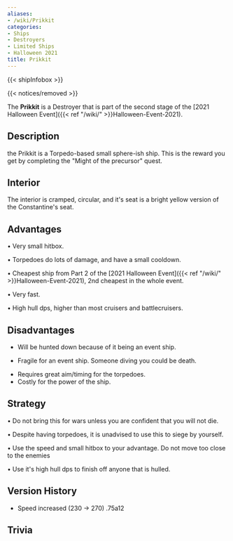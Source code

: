 ```yaml
---
aliases:
- /wiki/Prikkit
categories:
- Ships
- Destroyers
- Limited Ships
- Halloween 2021
title: Prikkit
---  
```


{{< shipInfobox >}}   

{{< notices/removed >}} 

The **Prikkit** is a Destroyer that is part of the second stage of the [2021 Halloween Event]({{< ref "/wiki/" >}}Halloween-Event-2021).

## Description

the Prikkit is a Torpedo-based small sphere-ish ship. This is the reward you get by completing the "Might of the precursor" quest.

## Interior

The interior is cramped, circular, and it's seat is a bright yellow version of the Constantine's seat.

## Advantages

• Very small hitbox.

• Torpedoes do lots of damage, and have a small cooldown.

• Cheapest ship from Part 2 of the [2021 Halloween Event]({{< ref "/wiki/" >}}Halloween-Event-2021), 2nd cheapest in the whole event.

• Very fast.

• High hull dps, higher than most cruisers and battlecruisers.

## Disadvantages

- Will be hunted down because of it being an event ship.

<!-- -->

- Fragile for an event ship. Someone diving you could be death.

<!-- -->

- Requires great aim/timing for the torpedoes.
- Costly for the power of the ship.

## Strategy

• Do not bring this for wars unless you are confident that you will not die.

• Despite having torpedoes, it is unadvised to use this to siege by yourself.

• Use the speed and small hitbox to your advantage. Do not move too close to the enemies

• Use it's high hull dps to finish off anyone that is hulled.

## Version History 

- Speed increased (230 -> 270) .75a12

## Trivia